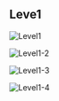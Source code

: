 ## Leve1 

![Level1](https://user-images.githubusercontent.com/103983336/199306345-a6725b55-8495-4fd2-a6bc-a64598a519de.png)

![Level1-2](https://user-images.githubusercontent.com/103983336/199306393-9e1bcac3-e94b-492e-8f37-837bae37d4af.png)

![Level1-3](https://user-images.githubusercontent.com/103983336/199306404-34eb72e7-930e-49fd-ac39-43288d9f3387.png)

![Level1-4](https://user-images.githubusercontent.com/103983336/199306475-db564491-d14d-4a80-9fa3-8b3c7c84e56c.png)
